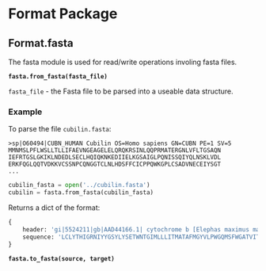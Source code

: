 # Format Package

## Format.fasta

The fasta module is used for read/write operations involing fasta files.

**`fasta.from_fasta(fasta_file)`**

`fasta_file` - the Fasta file to be parsed into a useable data structure.

### Example

To parse the file `cubilin.fasta`:

```fasta
>sp|O60494|CUBN_HUMAN Cubilin OS=Homo sapiens GN=CUBN PE=1 SV=5
MMNMSLPFLWSLLTLLIFAEVNGEAGELELQRQKRSINLQQPRMATERGNLVFLTGSAQN
IEFRTGSLGKIKLNDEDLSECLHQIQKNKEDIIELKGSAIGLPQNISSQIYQLNSKLVDL
ERKFQGLQQTVDKKVCSSNPCQNGGTCLNLHDSFFCICPPQWKGPLCSADVNECEIYSGT
...
```

```python
cubilin_fasta = open('../cubilin.fasta')
cubilin = fasta.from_fasta(cubilin_fasta)
```

Returns a dict of the format:

```python
{
    header: 'gi|5524211|gb|AAD44166.1| cytochrome b [Elephas maximus maximus]',
    sequence: 'LCLYTHIGRNIYYGSYLYSETWNTGIMLLLITMATAFMGYVLPWGQMSFWGATVITNLFSAIPYIGTNLVEWIWGGFSVDKATLNRFFAFHFILPFTMVALAGVHLTFLHETGSNNPLGLTSDSDKIPFHPYYTIKDFLGLLILILLLLLLALLSPDMLGDPDNHMPADPLNTPLHIKPEWYFLFAYAILRSVPNKLGGVLALFLSIVILGLMPFLHTSKHRSMMLRPLSQALFWTLTMDLLTLTWIGSQPVEYPYTIIGQMASILYFSIILAFLPIAGXIENY'
}
```

**`fasta.to_fasta(source, target)`**
